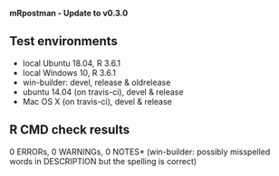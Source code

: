**mRpostman - Update to v0.3.0**

## Test environments
* local Ubuntu 18.04, R 3.6.1
* local Windows 10, R 3.6.1
* win-builder: devel, release & oldrelease
* ubuntu 14.04 (on travis-ci), devel & release
* Mac OS X (on travis-ci), devel & release

## R CMD check results
0 ERRORs, 0 WARNINGs, 0 NOTES*
(win-builder: possibly misspelled words in DESCRIPTION but the spelling is correct)
